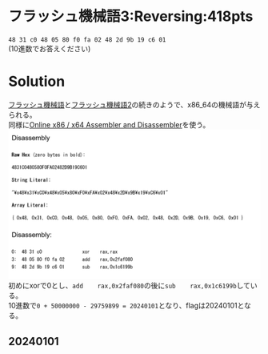 # フラッシュ機械語3:Reversing:418pts
`48 31 c0 48 05 80 f0 fa 02 48 2d 9b 19 c6 01`  
(10進数でお答えください)  

# Solution
[フラッシュ機械語](../フラッシュ機械語)と[フラッシュ機械語2](../フラッシュ機械語2)の続きのようで、x86_64の機械語が与えられる。  
同様に[Online x86 / x64 Assembler and Disassembler](https://defuse.ca/online-x86-assembler.htm)を使う。  
![x86_64_3.png](images/x86_64_3.png)  
初めにxorで0とし、`add    rax,0x2faf080`の後に`sub    rax,0x1c6199b`している。  
10進数で`0 + 50000000 - 29759899 = 20240101`となり、flagは20240101となる。  

## 20240101